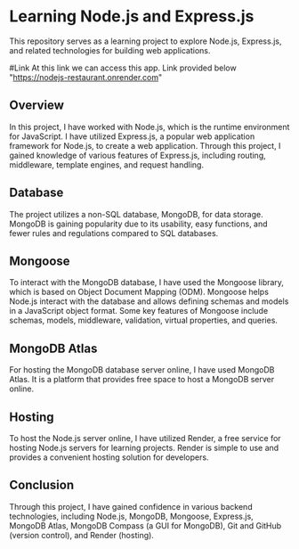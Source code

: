 # Learning Node.js and Express.js

This repository serves as a learning project to explore Node.js, Express.js, and related technologies for building web applications.

#Link
At this link we can access this app. Link provided below
"https://nodejs-restaurant.onrender.com"

## Overview

In this project, I have worked with Node.js, which is the runtime environment for JavaScript. I have utilized Express.js, a popular web application framework for Node.js, to create a web application. Through this project, I gained knowledge of various features of Express.js, including routing, middleware, template engines, and request handling.

## Database

The project utilizes a non-SQL database, MongoDB, for data storage. MongoDB is gaining popularity due to its usability, easy functions, and fewer rules and regulations compared to SQL databases.

## Mongoose

To interact with the MongoDB database, I have used the Mongoose library, which is based on Object Document Mapping (ODM). Mongoose helps Node.js interact with the database and allows defining schemas and models in a JavaScript object format. Some key features of Mongoose include schemas, models, middleware, validation, virtual properties, and queries.

## MongoDB Atlas

For hosting the MongoDB database server online, I have used MongoDB Atlas. It is a platform that provides free space to host a MongoDB server online.

## Hosting

To host the Node.js server online, I have utilized Render, a free service for hosting Node.js servers for learning projects. Render is simple to use and provides a convenient hosting solution for developers.

## Conclusion

Through this project, I have gained confidence in various backend technologies, including Node.js, MongoDB, Mongoose, Express.js, MongoDB Atlas, MongoDB Compass (a GUI for MongoDB), Git and GitHub (version control), and Render (hosting).

